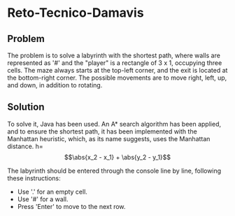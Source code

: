 # Reto-Tecnico-Damavis

## Problem

The problem is to solve a labyrinth with the shortest path, where walls are represented as '#' and the "player" is a rectangle of 3 x 1, occupying three cells. The maze always starts at the top-left corner, and the exit is located at the bottom-right corner. The possible movements are to move right, left, up, and down, in addition to rotating.

## Solution
To solve it, Java has been used. An A* search algorithm has been applied, and to ensure the shortest path, it has been implemented with the Manhattan heuristic, which, as its name suggests, uses the Manhattan distance. h= $$\abs{x_2 - x_1} + \abs{y_2 - y_1}$$

The labyrinth should be entered through the console line by line, following these instructions:
- Use '.' for an empty cell.
- Use '#' for a wall.
- Press 'Enter' to move to the next row.
